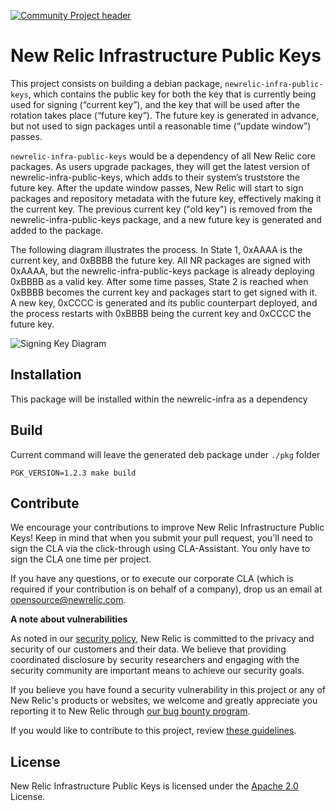 [![Community Project header](https://github.com/newrelic/opensource-website/raw/master/src/images/categories/Community_Project.png)](https://opensource.newrelic.com/oss-category/#community-project)

# New Relic Infrastructure Public Keys

This project consists on building a debian package, `newrelic-infra-public-keys`, which contains the public key for both the
key that is currently being used for signing (“current key”), and the key that will be used after the rotation takes place
(“future key”). The future key is generated in advance, but not used to sign packages until a reasonable time
(“update window”) passes.

`newrelic-infra-public-keys` would be a dependency of all New Relic core packages. As users upgrade packages, they will get the
latest version of newrelic-infra-public-keys, which adds to their system’s truststore the future key. After the update window
passes, New Relic will start to sign packages and repository metadata with the future key, effectively making it the
current key. The previous current key ("old key") is removed from the newrelic-infra-public-keys package, and a new future
key is generated and added to the package.

The following diagram illustrates the process. In State 1, 0xAAAA is the current key, and 0xBBBB the future key. All NR
packages are signed with 0xAAAA, but the newrelic-infra-public-keys package is already deploying 0xBBBB as a valid key. After
some time passes, State 2 is reached when 0xBBBB becomes the current key and packages start to get signed with it. A new
key, 0xCCCC is generated and its public counterpart deployed, and the process restarts with 0xBBBB being the current key
and 0xCCCC the future key.

![Signing Key Diagram](./doc/signing_key_diagram.png "Signing Key Diagram")

## Installation

This package will be installed within the newrelic-infra as a dependency

## Build

Current command will leave the generated deb package under `./pkg` folder
```shell
PGK_VERSION=1.2.3 make build
```

## Contribute

We encourage your contributions to improve  New Relic Infrastructure Public Keys! Keep in mind that when you submit your pull request, you'll need to sign the CLA via the click-through using CLA-Assistant. You only have to sign the CLA one time per project.

If you have any questions, or to execute our corporate CLA (which is required if your contribution is on behalf of a company), drop us an email at opensource@newrelic.com.

**A note about vulnerabilities**

As noted in our [security policy](../../security/policy), New Relic is committed to the privacy and security of our customers and their data. We believe that providing coordinated disclosure by security researchers and engaging with the security community are important means to achieve our security goals.

If you believe you have found a security vulnerability in this project or any of New Relic's products or websites, we welcome and greatly appreciate you reporting it to New Relic through [our bug bounty program](https://docs.newrelic.com/docs/security/security-privacy/information-security/report-security-vulnerabilities/).

If you would like to contribute to this project, review [these guidelines](./CONTRIBUTING.md).

## License
New Relic Infrastructure Public Keys is licensed under the [Apache 2.0](http://apache.org/licenses/LICENSE-2.0.txt) License.

